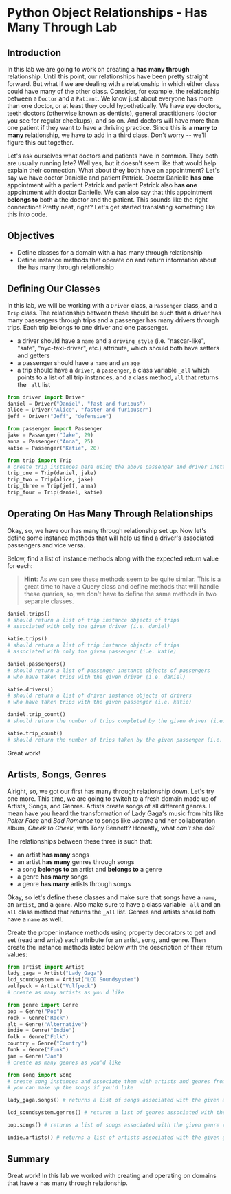 
# Python Object Relationships - Has Many Through Lab

## Introduction
In this lab we are going to work on creating a **has many through** relationship. Until this point, our relationships have been pretty straight forward. But what if we are dealing with a relationship in which either class could have many of the other class. Consider, for example, the relationship between a `Doctor` and a `Patient`. We know just about everyone has more than one doctor, or at least they could hypothetically. We have eye doctors, teeth doctors (otherwise known as dentists), general practitioners (doctor you see for regular checkups), and so on. And doctors will have more than one patient if they want to have a thriving practice. Since this is a **many to many** relationship, we have to add in a third class. Don't worry -- we'll figure this out together.

Let's ask ourselves what doctors and patients have in common. They both are usually running late? Well yes, but it doesn't seem like that would help explain their connection. What about they both have an appointment? Let's say we have doctor Danielle and patient Patrick. Doctor Danielle **has one** appointment with a patient Patrick and patient Patrick also **has one** appointment with doctor Danielle. We can also say that this appointment **belongs to** both a the doctor and the patient. This sounds like the right connection! Pretty neat, right? Let's get started translating something like this into code.

## Objectives
* Define classes for a domain with a has many through relationship
* Define instance methods that operate on and return information about the has many through relationship

## Defining Our Classes
In this lab, we will be working with a `Driver` class, a `Passenger` class, and a `Trip` class. The relationship between these should be such that a driver has many passengers through trips and a passenger has many drivers through trips. Each trip belongs to one driver and one passenger.
* a driver should have a `name` and a `driving_style` (i.e. "nascar-like", "safe", "nyc-taxi-driver", etc.) attribute, which should both have setters and getters
* a passenger should have a `name` and an `age`
* a trip should have a `driver`, a `passenger`, a class variable `_all` which points to a list of all trip instances, and a class method, `all` that returns the `_all` list


```python
from driver import Driver
daniel = Driver("Daniel", "fast and furious")
alice = Driver("Alice", "faster and furiouser")
jeff = Driver("Jeff", "defensive")
```


```python
from passenger import Passenger
jake = Passenger("Jake", 29)
anna = Passenger("Anna", 25)
katie = Passenger("Katie", 20)
```


```python
from trip import Trip
# create trip instances here using the above passenger and driver instance objects
trip_one = Trip(daniel, jake)
trip_two = Trip(alice, jake)
trip_three = Trip(jeff, anna)
trip_four = Trip(daniel, katie)
```

## Operating On Has Many Through Relationships

Okay, so, we have our has many through relationship set up. Now let's define some instance methods that will help us find a driver's associated passengers and vice versa.

Below, find a list of instance methods along with the expected return value for each:

> **Hint**: As we can see these methods seem to be quite similar. This is a great time to have a Query class and define methods that will handle these queries, so, we don't have to define the same methods in two separate classes.


```python
daniel.trips()
# should return a list of trip instance objects of trips
# associated with only the given driver (i.e. daniel)
```


```python
katie.trips()
# should return a list of trip instance objects of trips
# associated with only the given passenger (i.e. katie)
```


```python
daniel.passengers()
# should return a list of passenger instance objects of passengers
# who have taken trips with the given driver (i.e. daniel)
```


```python
katie.drivers()
# should return a list of driver instance objects of drivers
# who have taken trips with the given passenger (i.e. katie)
```


```python
daniel.trip_count()
# should return the number of trips completed by the given driver (i.e. daniel)
```


```python
katie.trip_count()
# should return the number of trips taken by the given passenger (i.e. katie)
```

Great work!

## Artists, Songs, Genres

Alright, so, we got our first has many through relationship down.  Let's try one more. This time, we are going to switch to a fresh domain made up of Artists, Songs, and Genres. Artists create songs of all different genres. I mean have you heard the transformation of Lady Gaga's music from hits like *Poker Face* and *Bad Romance* to songs like *Joanne* and her collaboration album, *Cheek to Cheek*, with Tony Bennett? Honestly, what *can't* she do?

The relationships between these three is such that:
* an artist **has many** songs
* an artist **has many** genres through songs
* a song **belongs to** an artist and **belongs to** a genre
* a genre **has many** songs
* a genre **has many** artists through songs

Okay, so let's define these classes and make sure that songs have a `name`, an `artist`, and a `genre`. Also make sure to have a class variable `_all` and an `all` class method that returns the `_all` list. Genres and artists should both have a `name` as well.

Create the proper instance methods using property decorators to get and set (read and write) each attribute for an artist, song, and genre. Then create the instance methods listed below with the description of their return values:


```python
from artist import Artist
lady_gaga = Artist("Lady Gaga")
lcd_soundsystem = Artist("LCD Soundsystem")
vulfpeck = Artist("Vulfpeck")
# create as many artists as you'd like
```


```python
from genre import Genre
pop = Genre("Pop")
rock = Genre("Rock")
alt = Genre("Alternative")
indie = Genre("Indie")
folk = Genre("Folk")
country = Genre("Country")
funk = Genre("Funk")
jam = Genre("Jam")
# create as many genres as you'd like
```


```python
from song import Song
# create song instances and associate them with artists and genres from above
# you can make up the songs if you'd like
```


```python
lady_gaga.songs() # returns a list of songs associated with the given artist (i.e. lady_gaga)
```


```python
lcd_soundsystem.genres() # returns a list of genres associated with the given artist (i.e. lcd_soundsystem)
```


```python
pop.songs() # returns a list of songs associated with the given genre (i.e. pop)
```


```python
indie.artists() # returns a list of artists associated with the given genre (i.e. indie)
```

## Summary


Great work! In this lab we worked with creating and operating on domains that have a has many through relationship.
